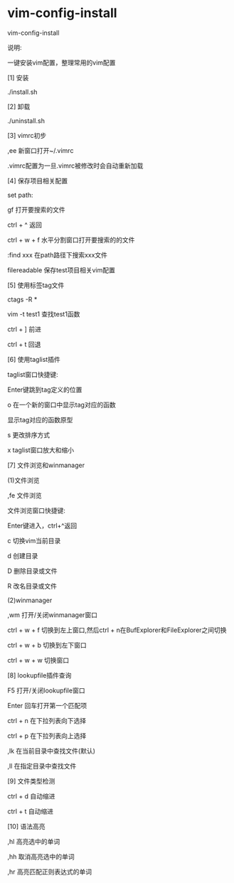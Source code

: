# vim-config-install
vim-config-install



说明:

一键安装vim配置，整理常用的vim配置



[1] 安装

./install.sh



[2] 卸载

./uninstall.sh



[3] vimrc初步

,ee			新窗口打开~/.vimrc

.vimrc配置为一旦.vimrc被修改时会自动重新加载



[4] 保存项目相关配置 

set path:

gf			打开要搜索的文件

ctrl + ^		返回

ctrl + w + f		水平分割窗口打开要搜索的的文件

:find xxx		在path路径下搜索xxx文件

filereadable		保存test项目相关vim配置




[5] 使用标签tag文件

ctags -R *

vim -t test1		查找test1函数

ctrl + ]		前进	

ctrl + t		回退




[6] 使用taglist插件

taglist窗口快捷键:

<CR>			Enter键跳到tag定义的位置

o			在一个新的窗口中显示tag对应的函数

<Space>			显示tag对应的函数原型

s			更改排序方式

x			taglist窗口放大和缩小




[7] 文件浏览和winmanager

(1)文件浏览

,fe			文件浏览

文件浏览窗口快捷键:

<CR>			Enter键进入，ctrl+^返回

c			切换vim当前目录

d			创建目录

D			删除目录或文件

R			改名目录或文件

(2)winmanager

,wm			打开/关闭winmanager窗口

ctrl + w + f		切换到左上窗口,然后ctrl + n在BufExplorer和FileExplorer之间切换

ctrl + w + b		切换到左下窗口

ctrl + w + w 		切换窗口




[8] lookupfile插件查询

F5			打开/关闭lookupfile窗口

Enter			回车打开第一个匹配项

ctrl + n		在下拉列表向下选择

ctrl + p		在下拉列表向上选择

,lk			在当前目录中查找文件(默认)

,ll			在指定目录中查找文件




[9] 文件类型检测

ctrl + d		自动缩进		 

ctrl + t		自动缩进		 




[10] 语法高亮 

,hl			高亮选中的单词

,hh			取消高亮选中的单词

,hr			高亮匹配正则表达式的单词






